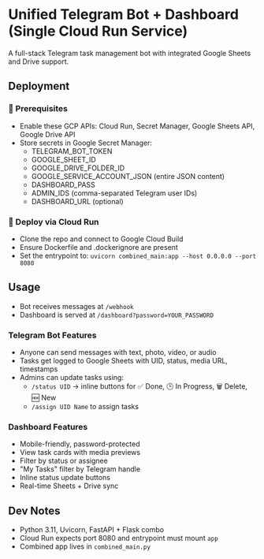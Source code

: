 # Unified Telegram Bot + Dashboard (Single Cloud Run Service)

A full-stack Telegram task management bot with integrated Google Sheets and Drive support.

## Deployment

### 🚀 Prerequisites
- Enable these GCP APIs: Cloud Run, Secret Manager, Google Sheets API, Google Drive API
- Store secrets in Google Secret Manager:
  - TELEGRAM_BOT_TOKEN
  - GOOGLE_SHEET_ID
  - GOOGLE_DRIVE_FOLDER_ID
  - GOOGLE_SERVICE_ACCOUNT_JSON (entire JSON content)
  - DASHBOARD_PASS
  - ADMIN_IDS (comma-separated Telegram user IDs)
  - DASHBOARD_URL (optional)

### 🐳 Deploy via Cloud Run
- Clone the repo and connect to Google Cloud Build
- Ensure Dockerfile and .dockerignore are present
- Set the entrypoint to: `uvicorn combined_main:app --host 0.0.0.0 --port 8080`

## Usage

- Bot receives messages at `/webhook`
- Dashboard is served at `/dashboard?password=YOUR_PASSWORD`

### Telegram Bot Features
- Anyone can send messages with text, photo, video, or audio
- Tasks get logged to Google Sheets with UID, status, media URL, timestamps
- Admins can update tasks using:
  - `/status UID` → inline buttons for ✅ Done, 🕒 In Progress, 🗑️ Delete, 🆕 New
  - `/assign UID Name` to assign tasks

### Dashboard Features
- Mobile-friendly, password-protected
- View task cards with media previews
- Filter by status or assignee
- "My Tasks" filter by Telegram handle
- Inline status update buttons
- Real-time Sheets + Drive sync

## Dev Notes

- Python 3.11, Uvicorn, FastAPI + Flask combo
- Cloud Run expects port 8080 and entrypoint must mount `app`
- Combined app lives in `combined_main.py`
